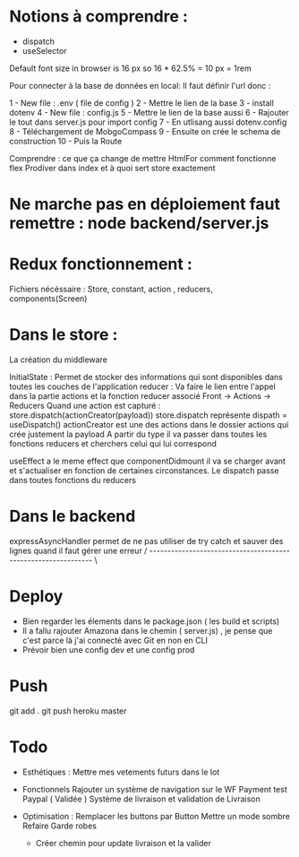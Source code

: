 # Notions à comprendre :

- dispatch
- useSelector

Default font size in browser is 16 px so 16 \* 62.5% = 10 px = 1rem

Pour connecter à la base de données en local:
Il faut définir l'url donc :

1 - New file : .env ( file de config )
2 - Mettre le lien de la base
3 - install dotenv
4 - New file : config.js
5 - Mettre le lien de la base aussi
6 - Rajouter le tout dans server.js pour import config
7 - En utlisang aussi dotenv.config
8 - Téléchargement de MobgoCompass
9 - Ensuite on crée le schema de construction
10 - Puis la Route

Comprendre :
ce que ça change de mettre HtmlFor
comment fonctionne flex
Prodiver dans index
et à quoi sert store exactement

# Ne marche pas en déploiement faut remettre : node backend/server.js

# Redux fonctionnement :

Fichiers nécéssaire : Store, constant, action , reducers, components(Screen)

# Dans le store :

La création du middleware

InitialState : Permet de stocker des informations qui sont disponibles dans toutes les couches de l'application
reducer : Va faire le lien entre l'appel dans la partie actions et la fonction reducer associé Front -> Actions -> Reducers
Quand une action est capturé : store.dispatch(actionCreator(payload))
store.dispatch représente dispath = useDispatch()
actionCreator est une des actions dans le dossier actions qui crée justement la payload
A partir du type il va passer dans toutes les fonctions reducers et cherchers celui qui lui correspond

useEffect a le meme effect que componentDidmount il va se charger avant et s'actualiser en fonction de certaines circonstances.
Le dispatch passe dans toutes fonctions du reducers

# Dans le backend

expressAsyncHandler permet de ne pas utiliser de try catch et sauver des lignes quand il faut gérer une erreur
/ -------------------------------------------------------------- \

# Deploy

- Bien regarder les élements dans le package.json ( les build et scripts)
- Il a fallu rajouter Amazona dans le chemin ( server.js) , je pense que c'est parce là j'ai connecté avec Git en non en CLI
- Prévoir bien une config dev et une config prod

# Push

git add .
git push heroku master

# Todo

- Esthétiques :
  Mettre mes vetements futurs dans le lot

- Fonctionnels
  Rajouter un système de navigation sur le WF
  Payment test Paypal ( Validée )
  Système de livraison et validation de Livraison

- Optimisation :
  Remplacer les buttons par Button
  Mettre un mode sombre
  Refaire Garde robes

  - Créer chemin pour update livraison et la valider
